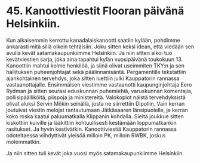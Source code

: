 


    
# 45. Kanoottiviestit Flooran päivänä Helsinkiin.

Kun aikaisemmin kerrottu kanadalaiskanootti saatiin kylään, pohdimme ankarasti mitä sillä oikein 
tehtäisiin. Joku sitten keksi idean, että viedään sen avulla kevät satamakaupunkiimme Helsinkiin. Ja 
niin sitten alkoi tuo kevätviestien sarja, joka aina tapahtui kylän vuosipäivänä toukokuun 13. 
Kanoottiin mahtui kolme henkilöä, ja siinä olivat useimmiten TKY:n ja sen hallituksen 
puheenjohtajat sekä päälinnanisäntä. Pergamentille tekstattiin ajankohtainen tervehdys, joka sitten 
luettiin julki Kauppatorin rannassa vastaanottajalle. Ensimmäisen viestimme vastaanotti 
kaupunginjohtaja Eero Rydman ja sitten seurasi eduskunnan puhemiehiä, varuskunnan komentajia, 
poliisipäälliköitä, piispoja ja ministereitä. Valokopiot näistä tervehdyksistä olivat aluksi Servin 
Mökin seinällä, josta ne siirrettiin Dipoliin. Vain kerran joutuivat viestin melojat rantautumaan 
Jätkäsaaren länsipuolelle, ja kerran koko roska kaatui paluumatkalla Klippanin kohdalla. Sieltä 
joukkue sitten kiskottiin kuiville ja lääkittiin kohtuullisesti kestämään loppumatkankin rasitukset. Ja 
hyvin kestivätkin. Kanoottiviestiä Kauppatorin rannassa odoteltaessa viihdyttivät yleisöä milloin 
PK, milloin RWBK, joskus molemmatkin.

Ja niin sitten tuli kevät joka vuosi myös satamakaupunkiimme Helsinkiin.
